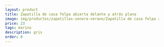 ```yaml
---
layout: product
title: Zapatilla de casa felpa abierta delante y atrás plana 
image: img/productos/zapatillas-senora-verano/Zapatilla de casa felpa abierta delante y atrás plana =23 =marino =gris =marino =lila.webp
price: 23 
tags: marino 
description: gris 
order: 0
---
```

